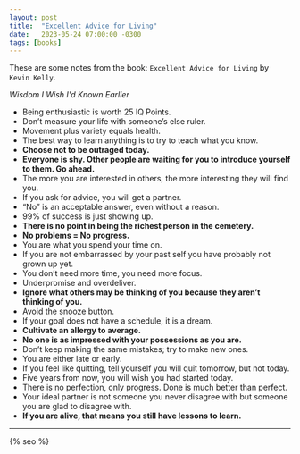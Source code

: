 ```yaml
---
layout: post
title:  "Excellent Advice for Living"
date:   2023-05-24 07:00:00 -0300
tags: [books]
---
```


These are some notes from the book: `Excellent Advice for Living` by `Kevin Kelly`.

*Wisdom I Wish I'd Known Earlier*

- Being enthusiastic is worth 25 IQ Points.
- Don’t measure your life with someone’s else ruler.
- Movement plus variety equals health.
- The best way to learn anything is to try to teach what you know.
- **Choose not to be outraged today.**
- **Everyone is shy. Other people are waiting for you to introduce yourself to them. Go ahead.**
- The more you are interested in others, the more interesting they will find you.
- If you ask for advice, you will get a partner.
- “No” is an acceptable answer, even without a reason.
- 99% of success is just showing up.
- **There is no point in being the richest person in the cemetery.**
- **No problems = No progress.**
- You are what you spend your time on.
- If you are not embarrassed by your past self you have probably not grown up yet.
- You don’t need more time, you need more focus.
- Underpromise and overdeliver.
- **Ignore what others may be thinking of you because they aren’t thinking of you.**
- Avoid the snooze button.
- If your goal does not have a schedule, it is a dream.
- **Cultivate an allergy to average.**
- **No one is as impressed with your possessions as you are.**
- Don’t keep making the same mistakes; try to make new ones.
- You are either late or early.
- If you feel like quitting, tell yourself you will quit tomorrow, but not today.
- Five years from now, you will wish you had started today.
- There is no perfection, only progress. Done is much better than perfect.
- Your ideal partner is not someone you never disagree with but someone you are glad to disagree with.
- **If you are alive, that means you still have lessons to learn.**

---

<!-- Do not remove - SEO meta tags -->
{% seo %}